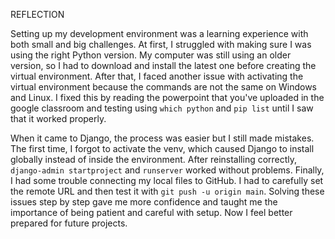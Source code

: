 REFLECTION

Setting up my development environment was a learning experience with both small
and big challenges. At first, I struggled with making sure I was using the right
Python version. My computer was still using an older version, so I had to
download and install the latest one before creating the virtual environment.
After that, I faced another issue with activating the virtual environment
because the commands are not the same on Windows and Linux. I fixed this by
reading the powerpoint that you've uploaded in the google classroom and testing
using `which python` and `pip list` until I saw that it worked properly.

When it came to Django, the process was easier but I still made mistakes. The
first time, I forgot to activate the venv, which caused Django to install
globally instead of inside the environment. After reinstalling correctly,
`django-admin startproject` and `runserver` worked without problems. Finally, I
had some trouble connecting my local files to GitHub. I had to carefully set the
remote URL and then test it with `git push -u origin main`. Solving these issues
step by step gave me more confidence and taught me the importance of being
patient and careful with setup. Now I feel better prepared for future projects.